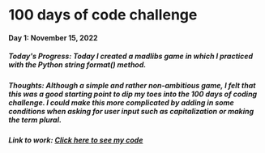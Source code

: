 # 100 days of code challenge

#### Day 1: November 15, 2022

##### **Today's Progress:** Today I created a madlibs game in which I practiced with the Python string format() method. 

##### **Thoughts:** Although a simple and rather non-ambitious game, I felt that this was a good starting point to dip my toes into the 100 days of coding challenge. I could make this more complicated by adding in some conditions when asking for user input such as capitalization or making the term plural. 

##### **Link to work:** [Click here to see my code](https://github.com/ashlyn-musgrave/100-days-of-code-challenge/blob/main/Day%201%20-%20Madlibs.py)
